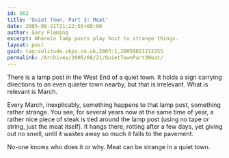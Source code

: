 ```yaml
---
id: 562
title: 'Quiet Town, Part 3: Meat'
date: 2005-08-21T21:22:55+00:00
author: Gary Fleming
excerpt: Wherein lamp posts play host to strange things.
layout: post
guid: tag:solitude.vkps.co.uk,2003:1,20050821212255
permalink: /Archives/2005/08/21/QuietTownPart3Meat/
---
```

There is a lamp post in the West End of a quiet town. It holds a sign carrying directions to an even quieter town nearby, but that is irrelevant. What is relevant is March.

Every March, inexplicably, something happens to that lamp post, something rather strange. You see, for several years now at the same time of year, a rather nice piece of steak is tied around the lamp post (using no tape or string, just the meat itself). It hangs there, rotting after a few days, yet giving out no smell, until it wastes away so much it falls to the pavement.

No-one knows who does it or why. Meat can be strange in a quiet town.